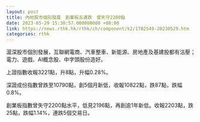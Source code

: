 ```yaml
---
layout: post
title: 內地股市個別發展　創業板五連跌　曾失守2200點
date: 2023-05-29 15:30:57.000000000 +08:00
link: https://news.rthk.hk/rthk/ch/component/k2/1702549-20230529.htm
categories: rthk
---
```


滬深股市個別發展，互聯網電商、汽車整車、新能源、房地產及基建股都有沽壓；電力、遊戲、AI概念股、中字頭股份造好。

上證指數收報3221點，升8點，升幅0.28%。

深證成份指數曾跌至10790點，創5個月新低，收報10822點，跌87點，跌幅0.8%。

創業板指數曾失守2200點水平，低見2196點，再創逾1年新低。收報2203點，跌25點，跌幅1.14%，連跌5個交易日。
